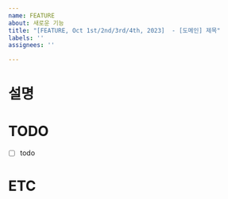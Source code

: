 ```yaml
---
name: FEATURE
about: 새로운 기능
title: "[FEATURE, Oct 1st/2nd/3rd/4th, 2023]  - [도메인] 제목"
labels: ''
assignees: ''

---
```


# 설명

# TODO
- [ ] todo

# ETC
